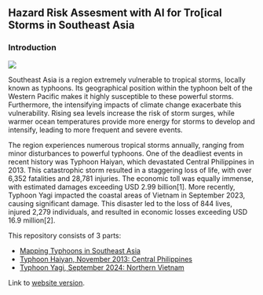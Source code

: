 ## Hazard Risk Assesment with AI for Tro[ical Storms in Southeast Asia
### Introduction

<img src="https://reliefweb.int/sites/default/files/styles/large/public/previews/a0/e5/a0e513b5-96f4-3d93-b26f-8c47eef653c6.png.webp?1969892-1-0"></img>

Southeast Asia is a region extremely vulnerable to tropical storms, locally known as typhoons. Its geographical position within the typhoon belt of the Western Pacific makes it highly susceptible to these powerful storms. Furthermore, the intensifying impacts of climate change exacerbate this vulnerability. Rising sea levels increase the risk of storm surges, while warmer ocean temperatures provide more energy for storms to develop and intensify, leading to more frequent and severe events.

The region experiences numerous tropical storms annually, ranging from minor disturbances to powerful typhoons. One of the deadliest events in recent history was Typhoon Haiyan, which devastated Central Philippines in 2013. This catastrophic storm resulted in a staggering loss of life, with over 6,352 fatalities and 28,781 injuries. The economic toll was equally immense, with estimated damages exceeding USD 2.99 billion[1]. More recently, Typhoon Yagi impacted the coastal areas of Vietnam in September 2023, causing significant damage. This disaster led to the loss of 844 lives, injured 2,279 individuals, and resulted in economic losses exceeding USD 16.9 million[2].

This repository consists of 3 parts:
- [Mapping Typhoons in Southeast Asia](https://github.com/salmiah-ls/Hazard-Risk-Assesment-with-AI-for-Tropical-Storms-in-Southeast-Asia/tree/main/Mapping-Typhoons)
- [Typhoon Haiyan, November 2013: Central Philippines](https://github.com/salmiah-ls/Hazard-Risk-Assesment-with-AI-for-Tropical-Storms-in-Southeast-Asia/tree/main/Haiyan-Philippines-2013)
- [Typhoon Yagi, September 2024: Northern Vietnam](https://github.com/salmiah-ls/Hazard-Risk-Assesment-with-AI-for-Tropical-Storms-in-Southeast-Asia/tree/main/Yagi-Vietnam-2024)

Link to [website version](https://sites.google.com/view/salmiah-ls/home#h.em82epcfyhb8).


  
